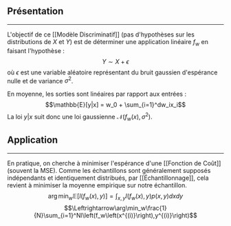 

## Présentation

<hr>

L'objectif de ce [[Modèle Discriminatif]] (pas d'hypothèses sur les distributions de $X$ et $Y$) est de déterminer une application linéaire $f_w$ en faisant l'hypothèse :
$$Y\sim X + \epsilon$$
où $\epsilon$ est une variable aléatoire représentant du bruit gaussien d'espérance nulle et de variance $\sigma^2$.

En moyenne, les sorties sont linéaires par rapport aux entrées :
$$\mathbb{E}[y|x] = w_0 + \sum_{i=1}^dw_ix_i$$
La loi $y|x$ suit donc une loi gaussienne $\mathcal{N}(f_w(x),\sigma^2)$.


## Application

<hr>

En pratique, on cherche à minimiser l'espérance d'une [[Fonction de Coût]] (souvent la MSE). Comme les échantillons sont généralement supposés indépendants et identiquement distribués, par [[Échantillonnage]], cela revient à minimiser la moyenne empirique sur notre échantillon.
$$\arg\min_w\mathbb{E}[l(f_w(x),y)] = \int_{x,y}l\left(f_w(x),y\right)p(x,y)dxdy$$
$$\Leftrightarrow\arg\min_w\frac{1}{N}\sum_{i=1}^Nl\left(f_w\left(x^{(i)}\right),y^{(i)}\right)$$